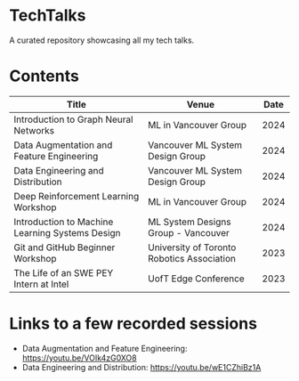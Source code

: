 # TechTalks
A curated repository showcasing all my tech talks.

# Contents

| Title      | Venue | Date |
| ----------- | ----------- | ---------- |
| Introduction to Graph Neural Networks | ML in Vancouver Group | 2024 |
| Data Augmentation and Feature Engineering | Vancouver ML System Design Group | 2024 |
| Data Engineering and Distribution | Vancouver ML System Design Group | 2024 |
| Deep Reinforcement Learning Workshop | ML in Vancouver Group | 2024 |
| Introduction to Machine Learning Systems Design | ML System Designs Group - Vancouver | 2024 |
| Git and GitHub Beginner Workshop      | University of Toronto Robotics Association | 2023 |
| The Life of an SWE PEY Intern at Intel   | UofT Edge Conference | 2023 |

# Links to a few recorded sessions

- Data Augmentation and Feature Engineering: https://youtu.be/VOIk4zG0XO8 
- Data Engineering and Distribution: https://youtu.be/wE1CZhiBz1A
